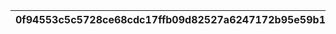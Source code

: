 |0f94553c5c5728ce68cdc17ffb09d82527a6247172b95e59b17c35e5380ee41a|9f517eceebf44d6dbd4be234324f279fdcc0a7632d7d7f554671a5e659f563c8|c436f99869e95c17aea8ebb5e7280bc3a8fb750b1e932716ca2943f74eabdeab|a2b0958632edc33f536f49e24c0e9dd0ec84f06be175c786152402ccb67a9b69|10e03b5127ecf8d4f1fe0dacfaa96e9bf9813053734fd6a21ca8f474b5fdde7e|b2fb19094c0dbe4062d0e684e25a92086a9cde3b1e76b252ccc7fbd05e3b0285|2a091944355754dc368323c3d31db5faba1757be6580614b7d5a4f8d9144dd60|6f6e4508fca595742355554a57572a6a2d17e2456ba0b4f13d60730fd477ca2a|0c7560356f78cee62770bd100a3a0b4ca6b24dc337cbae300f7801e2d038b998|f9810aab5618506d9276ef29b3bc4c9f1c315cbfe18e6e82aec26d4fcd0681d1|
| --- | --- | --- | --- | --- | --- | --- | --- | --- | --- |